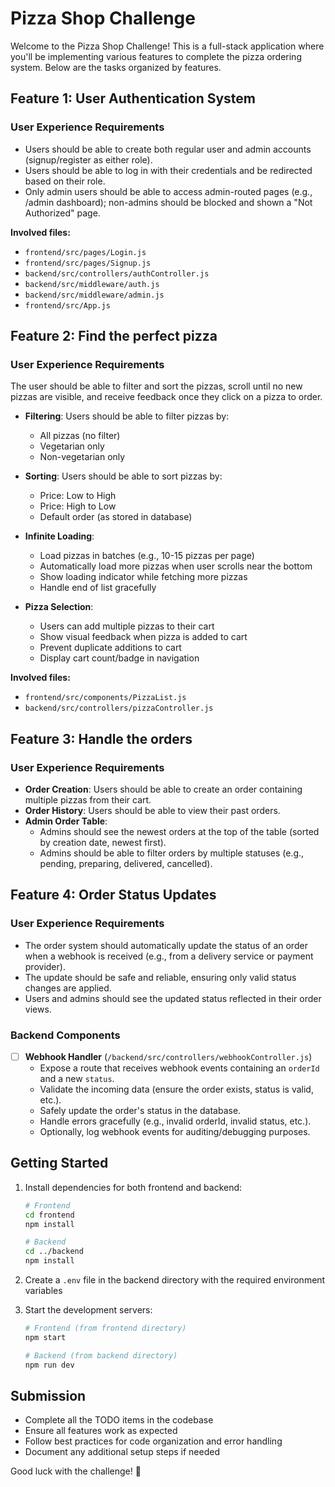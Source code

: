 # Pizza Shop Challenge

Welcome to the Pizza Shop Challenge! This is a full-stack application where you'll be implementing various features to complete the pizza ordering system. Below are the tasks organized by features.

## Feature 1: User Authentication System

### User Experience Requirements

- Users should be able to create both regular user and admin accounts (signup/register as either role).
- Users should be able to log in with their credentials and be redirected based on their role.
- Only admin users should be able to access admin-routed pages (e.g., /admin dashboard); non-admins should be blocked and shown a "Not Authorized" page.

**Involved files:**

- `frontend/src/pages/Login.js`
- `frontend/src/pages/Signup.js`
- `backend/src/controllers/authController.js`
- `backend/src/middleware/auth.js`
- `backend/src/middleware/admin.js`
- `frontend/src/App.js`

## Feature 2: Find the perfect pizza

### User Experience Requirements

The user should be able to filter and sort the pizzas, scroll until no new pizzas are visible, and receive feedback once they click on a pizza to order.

- **Filtering**: Users should be able to filter pizzas by:

  - All pizzas (no filter)
  - Vegetarian only
  - Non-vegetarian only

- **Sorting**: Users should be able to sort pizzas by:

  - Price: Low to High
  - Price: High to Low
  - Default order (as stored in database)

- **Infinite Loading**:

  - Load pizzas in batches (e.g., 10-15 pizzas per page)
  - Automatically load more pizzas when user scrolls near the bottom
  - Show loading indicator while fetching more pizzas
  - Handle end of list gracefully

- **Pizza Selection**:
  - Users can add multiple pizzas to their cart
  - Show visual feedback when pizza is added to cart
  - Prevent duplicate additions to cart
  - Display cart count/badge in navigation

**Involved files:**

- `frontend/src/components/PizzaList.js`
- `backend/src/controllers/pizzaController.js`

## Feature 3: Handle the orders

### User Experience Requirements

- **Order Creation**: Users should be able to create an order containing multiple pizzas from their cart.
- **Order History**: Users should be able to view their past orders.
- **Admin Order Table**:
  - Admins should see the newest orders at the top of the table (sorted by creation date, newest first).
  - Admins should be able to filter orders by multiple statuses (e.g., pending, preparing, delivered, cancelled).

## Feature 4: Order Status Updates

### User Experience Requirements

- The order system should automatically update the status of an order when a webhook is received (e.g., from a delivery service or payment provider).
- The update should be safe and reliable, ensuring only valid status changes are applied.
- Users and admins should see the updated status reflected in their order views.

### Backend Components

- [ ] **Webhook Handler** (`/backend/src/controllers/webhookController.js`)
  - Expose a route that receives webhook events containing an `orderId` and a new `status`.
  - Validate the incoming data (ensure the order exists, status is valid, etc.).
  - Safely update the order's status in the database.
  - Handle errors gracefully (e.g., invalid orderId, invalid status, etc.).
  - Optionally, log webhook events for auditing/debugging purposes.

## Getting Started

1. Install dependencies for both frontend and backend:

   ```bash
   # Frontend
   cd frontend
   npm install

   # Backend
   cd ../backend
   npm install
   ```

2. Create a `.env` file in the backend directory with the required environment variables

3. Start the development servers:

   ```bash
   # Frontend (from frontend directory)
   npm start

   # Backend (from backend directory)
   npm run dev
   ```

## Submission

- Complete all the TODO items in the codebase
- Ensure all features work as expected
- Follow best practices for code organization and error handling
- Document any additional setup steps if needed

Good luck with the challenge! 🍕
